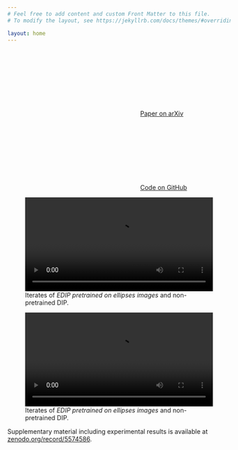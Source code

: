```yaml
---
# Feel free to add content and custom Front Matter to this file.
# To modify the layout, see https://jekyllrb.com/docs/themes/#overriding-theme-defaults

layout: home
---
```


<a href="https://arxiv.org/pdf/2111.11926.pdf" title="{{ social.github | escape }}"><svg class="svg-icon" style="fill-color:#828282"><image class="svg-icon" xlink:href="{{ '/assets/pdf17.svg' | relative_url }}"/></svg>Paper on arXiv</a>

<a href="{{ site.github.repository_url }}" title="{{ social.github | escape }}"><svg class="svg-icon grey"><use xlink:href="{{ '/assets/minima-social-icons.svg#github' | relative_url }}"></use></svg>Code on GitHub</a>

<figure>
<video width="100%" controls>
<source src="{{ site.baseurl }}/assets/videos/edip_ellipses_lotus_20.mp4" type="video/mp4">
Your browser does not support the video tag.
</video>
<figcaption>Iterates of <em>EDIP pretrained on ellipses images</em> and non-pretrained DIP.</figcaption>
</figure>

<figure>
<video width="100%" controls>
<source src="{{ site.baseurl }}/assets/videos/edip_ellipses_walnut_120.mp4" type="video/mp4">
Your browser does not support the video tag.
</video>
<figcaption>Iterates of <em>EDIP pretrained on ellipses images</em> and non-pretrained DIP.</figcaption>
</figure>

Supplementary material including experimental results is available at [zenodo.org/record/5574586](https://zenodo.org/record/5574586).
